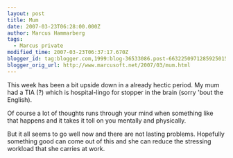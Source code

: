 ```yaml
---
layout: post
title: Mum
date: 2007-03-23T06:28:00.000Z
author: Marcus Hammarberg
tags:
  - Marcus private
modified_time: 2007-03-23T06:37:17.670Z
blogger_id: tag:blogger.com,1999:blog-36533086.post-6632250971285925015
blogger_orig_url: http://www.marcusoft.net/2007/03/mum.html
---
```



This
week has been a bit upside down in a already hectic period. My mum had a
TIA (?) which is hospital-lingo for stopper in the
brain (sorry 'bout the English).

Of course a lot of thoughts runs through your mind
when something like that happens and it takes it toll on you mentally
and physically.

But it all seems to go well now and there are not lasting
problems. Hopefully something good can come out of this and she can
reduce the stressing workload that she carries at work.

